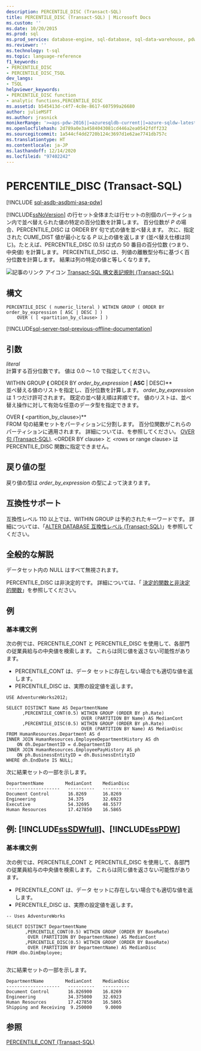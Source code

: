 ```yaml
---
description: PERCENTILE_DISC (Transact-SQL)
title: PERCENTILE_DISC (Transact-SQL) | Microsoft Docs
ms.custom: ''
ms.date: 10/20/2015
ms.prod: sql
ms.prod_service: database-engine, sql-database, sql-data-warehouse, pdw
ms.reviewer: ''
ms.technology: t-sql
ms.topic: language-reference
f1_keywords:
- PERCENTILE_DISC
- PERCENTILE_DISC_TSQL
dev_langs:
- TSQL
helpviewer_keywords:
- PERCENTILE_DISC function
- analytic functions,PERCENTILE_DISC
ms.assetid: b545413d-c4f7-4c8e-8617-607599a26680
author: julieMSFT
ms.author: jrasnick
monikerRange: '>=aps-pdw-2016||=azuresqldb-current||=azure-sqldw-latest||>=sql-server-2016||>=sql-server-linux-2017||=azuresqldb-mi-current'
ms.openlocfilehash: 2d789a0e3a4584043081cd446a2ea0542fdff232
ms.sourcegitcommit: 1a544cf4dd2720b124c3697d1e62ae7741db757c
ms.translationtype: HT
ms.contentlocale: ja-JP
ms.lasthandoff: 12/14/2020
ms.locfileid: "97402242"
---
```

# <a name="percentile_disc-transact-sql"></a>PERCENTILE_DISC (Transact-SQL)
[!INCLUDE [sql-asdb-asdbmi-asa-pdw](../../includes/applies-to-version/sql-asdb-asdbmi-asa-pdw.md)]

  [!INCLUDE[ssNoVersion](../../includes/ssnoversion-md.md)] の行セット全体または行セットの別個のパーティション内で並べ替えられた値の特定の百分位数を計算します。 百分位数が *P* の場合、PERCENTILE_DISC は ORDER BY 句で式の値を並べ替えます。 次に、指定された CUME_DIST 値が最小となる *P* 以上の値を返します (並べ替え仕様は同じ)。たとえば、PERCENTILE_DISC (0.5) は式の 50 番目の百分位数 (つまり、中央値) を計算します。 PERCENTILE_DISC は、列値の離散型分布に基づく百分位数を計算します。 結果は列の特定の値と等しくなります。  
  
 ![記事のリンク アイコン](../../database-engine/configure-windows/media/topic-link.gif "トピック リンク アイコン") [Transact-SQL 構文表記規則 &#40;Transact-SQL&#41;](../../t-sql/language-elements/transact-sql-syntax-conventions-transact-sql.md)  
  
## <a name="syntax"></a>構文  
  
```syntaxsql
PERCENTILE_DISC ( numeric_literal ) WITHIN GROUP ( ORDER BY order_by_expression [ ASC | DESC ] )  
    OVER ( [ <partition_by_clause> ] )  
```  
  
[!INCLUDE[sql-server-tsql-previous-offline-documentation](../../includes/sql-server-tsql-previous-offline-documentation.md)]

## <a name="arguments"></a>引数
 *literal*  
 計算する百分位数です。 値は 0.0 ～ 1.0 で指定してください。  
  
 WITHIN GROUP **(** ORDER BY *order_by_expression* [ **ASC** | DESC)**  
 並べ替える値のリストを指定し、百分位数を計算します。 *order_by_expression* は 1 つだけ許可されます。 既定の並べ替え順は昇順です。 値のリストは、並べ替え操作に対して有効な任意のデータ型を指定できます。  
  
 OVER **(** \<partition_by_clause>)**  
 FROM 句の結果セットをパーティションに分割します。 百分位関数がこれらのパーティションに適用されます。 詳細については、を参照してください。 [OVER 句 &#40;Transact-SQL&#41;](../../t-sql/queries/select-over-clause-transact-sql.md). \<ORDER BY clause> と \<rows or range clause> は PERCENTILE_DISC 関数に指定できません。  
  
## <a name="return-types"></a>戻り値の型  
 戻り値の型は *order_by_expression* の型によって決まります。  
  
## <a name="compatibility-support"></a>互換性サポート  
 互換性レベル 110 以上では、WITHIN GROUP は予約されたキーワードです。 詳細については、「[ALTER DATABASE 互換性レベル &#40;Transact-SQL&#41;](../../t-sql/statements/alter-database-transact-sql-compatibility-level.md)」を参照してください。  
  
## <a name="general-remarks"></a>全般的な解説  
 データセット内の NULL はすべて無視されます。  
  
 PERCENTILE_DISC は非決定的です。 詳細については、「 [決定的関数と非決定的関数](../../relational-databases/user-defined-functions/deterministic-and-nondeterministic-functions.md)」を参照してください。  
  
## <a name="examples"></a>例  
  
### <a name="basic-syntax-example"></a>基本構文例  

 次の例では、PERCENTILE_CONT と PERCENTILE_DISC を使用して、各部門の従業員給与の中央値を検索します。 これらは同じ値を返さない可能性があります。
* PERCENTILE_CONT は、データ セットに存在しない場合でも適切な値を返します。
* PERCENTILE_DISC は、実際の設定値を返します。  
  
```  
USE AdventureWorks2012;  
  
SELECT DISTINCT Name AS DepartmentName  
      ,PERCENTILE_CONT(0.5) WITHIN GROUP (ORDER BY ph.Rate)   
                            OVER (PARTITION BY Name) AS MedianCont  
      ,PERCENTILE_DISC(0.5) WITHIN GROUP (ORDER BY ph.Rate)   
                            OVER (PARTITION BY Name) AS MedianDisc  
FROM HumanResources.Department AS d  
INNER JOIN HumanResources.EmployeeDepartmentHistory AS dh   
    ON dh.DepartmentID = d.DepartmentID  
INNER JOIN HumanResources.EmployeePayHistory AS ph  
    ON ph.BusinessEntityID = dh.BusinessEntityID  
WHERE dh.EndDate IS NULL;  
```  
  
 次に結果セットの一部を示します。  
  
 ```
DepartmentName        MedianCont    MedianDisc
--------------------   ----------   ----------
Document Control       16.8269      16.8269
Engineering            34.375       32.6923
Executive              54.32695     48.5577
Human Resources        17.427850    16.5865
```
  
## <a name="examples-sssdwfull-and-sspdw"></a>例: [!INCLUDE[ssSDWfull](../../includes/sssdwfull-md.md)]、[!INCLUDE[ssPDW](../../includes/sspdw-md.md)]  
  
### <a name="basic-syntax-example"></a>基本構文例  

 次の例では、PERCENTILE_CONT と PERCENTILE_DISC を使用して、各部門の従業員給与の中央値を検索します。 これらは同じ値を返さない可能性があります。
* PERCENTILE_CONT は、データ セットに存在しない場合でも適切な値を返します。 
* PERCENTILE_DISC は、実際の設定値を返します。  
  
```  
-- Uses AdventureWorks  
  
SELECT DISTINCT DepartmentName  
       ,PERCENTILE_CONT(0.5) WITHIN GROUP (ORDER BY BaseRate)  
        OVER (PARTITION BY DepartmentName) AS MedianCont  
       ,PERCENTILE_DISC(0.5) WITHIN GROUP (ORDER BY BaseRate)  
        OVER (PARTITION BY DepartmentName) AS MedianDisc  
FROM dbo.DimEmployee;  
  
```  
  
 次に結果セットの一部を示します。  
  
 ```
DepartmentName        MedianCont    MedianDisc  
--------------------   ----------   ----------  
Document Control       16.826900    16.8269  
Engineering            34.375000    32.6923  
Human Resources        17.427850    16.5865  
Shipping and Receiving  9.250000     9.0000
```  
  
## <a name="see-also"></a>参照  
 [PERCENTILE_CONT &#40;Transact-SQL&#41;](../../t-sql/functions/percentile-cont-transact-sql.md)  
  
  


